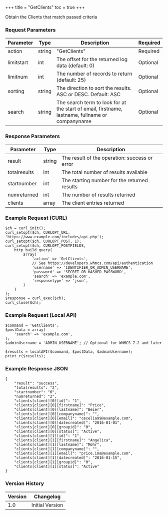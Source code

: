 +++
title = "GetClients"
toc = true
+++

Obtain the Clients that match passed criteria

### Request Parameters

| Parameter | Type | Description | Required |
| --------- | ---- | ----------- | -------- |
| action | string | "GetClients" | Required |
| limitstart | int | The offset for the returned log data (default: 0) | Optional |
| limitnum | int | The number of records to return (default: 25) | Optional |
| sorting | string | The direction to sort the results. ASC or DESC. Default: ASC | Optional |
| search | string | The search term to look for at the start of email, firstname, lastname, fullname or companyname | Optional |

### Response Parameters

| Parameter | Type | Description |
| --------- | ---- | ----------- |
| result | string | The result of the operation: success or error |
| totalresults | int | The total number of results available |
| startnumber | int | The starting number for the returned results |
| numreturned | int | The number of results returned |
| clients | array | The client entries returned |


### Example Request (CURL)

```
$ch = curl_init();
curl_setopt($ch, CURLOPT_URL, 'https://www.example.com/includes/api.php');
curl_setopt($ch, CURLOPT_POST, 1);
curl_setopt($ch, CURLOPT_POSTFIELDS,
    http_build_query(
        array(
            'action' => 'GetClients',
            // See https://developers.whmcs.com/api/authentication
            'username' => 'IDENTIFIER_OR_ADMIN_USERNAME',
            'password' => 'SECRET_OR_HASHED_PASSWORD',
            'search' => 'example.com',
            'responsetype' => 'json',
        )
    )
);
$response = curl_exec($ch);
curl_close($ch);
```


### Example Request (Local API)

```
$command = 'GetClients';
$postData = array(
    'search' => 'example.com',
);
$adminUsername = 'ADMIN_USERNAME'; // Optional for WHMCS 7.2 and later

$results = localAPI($command, $postData, $adminUsername);
print_r($results);
```


### Example Response JSON

```
{
    "result": "success",
    "totalresults": "2",
    "startnumber": "0",
    "numreturned": "2",
    "clients[client][0][id]": "1",
    "clients[client][0][firstname]": "Price",
    "clients[client][0][lastname]": "Beier",
    "clients[client][0][companyname]": "",
    "clients[client][0][email]": "cecelia99@example.com",
    "clients[client][0][datecreated]": "2016-01-01",
    "clients[client][0][groupid]": "0",
    "clients[client][0][status]": "Active",
    "clients[client][1][id]": "1",
    "clients[client][1][firstname]": "Angelica",
    "clients[client][1][lastname]": "Mohr",
    "clients[client][1][companyname]": "",
    "clients[client][1][email]": "price.ima@example.com",
    "clients[client][1][datecreated]": "2016-01-15",
    "clients[client][1][groupid]": "0",
    "clients[client][1][status]": "Active"
}
```


### Version History

| Version | Changelog |
| ------- | --------- |
| 1.0 | Initial Version |
